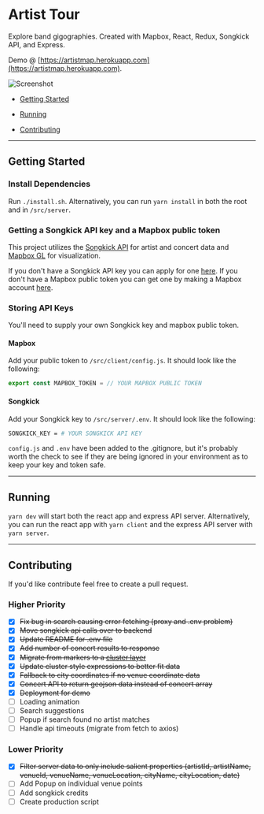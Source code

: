 # Artist Tour

Explore band gigographies. Created with Mapbox, React, Redux, Songkick API, and Express.

Demo @ [https://artistmap.herokuapp.com](https://artistmap.herokuapp.com).

![Screenshot](https://i.imgur.com/jjsSxn1.png)

- [Getting Started](#getting-started)

- [Running](#running)

- [Contributing](#contributing)
---

## Getting Started

### Install Dependencies

Run `./install.sh`. Alternatively, you can run `yarn install` in both the root and in `/src/server`.

### Getting a Songkick API key and a Mapbox public token

This project utilizes the [Songkick API](https://www.songkick.com/developer) for artist and concert data and [Mapbox GL](https://docs.mapbox.com/mapbox-gl-js/api/) for visualization.

If you don't have a Songkick API key you can apply for one [here](https://www.songkick.com/api_key_requests/new). If you don't have a Mapbox public token you can get one by making a Mapbox account [here](https://mapbox.com/signup).

### Storing API Keys

You'll need to supply your own Songkick key and mapbox public token.

#### Mapbox

Add your public token to `/src/client/config.js`. It should look like the following:

```js
export const MAPBOX_TOKEN = // YOUR MAPBOX PUBLIC TOKEN
```

#### Songkick

Add your Songkick key to `/src/server/.env`. It should look like the following:

```bash
SONGKICK_KEY = # YOUR SONGKICK API KEY
```

`config.js` and `.env` have been added to the .gitignore, but it's probably worth the check to see if they are being ignored in your environment as to keep your key and token safe.

---

## Running

`yarn dev` will start both the react app and express API server. Alternatively, you can run the react app with `yarn client` and the express API server with `yarn server`.

---

## Contributing

If you'd like contribute feel free to create a pull request.

### Higher Priority

- [x] ~~Fix bug in search causing error fetching (proxy and .env problem)~~
- [x] ~~Move songkick api calls over to backend~~
- [x] ~~Update README for .env file~~
- [x] ~~Add number of concert results to response~~
- [x] ~~Migrate from markers to a [cluster layer](https://docs.mapbox.com/mapbox-gl-js/example/cluster/)~~
- [x] ~~Update cluster style expressions to better fit data~~
- [x] ~~Fallback to city coordinates if no venue coordinate data~~
- [x] ~~Concert API to return geojson data instead of concert array~~
- [x] ~~Deployment for demo~~
- [ ] Loading animation
- [ ] Search suggestions
- [ ] Popup if search found no artist matches
- [ ] Handle api timeouts (migrate from fetch to axios)

### Lower Priority

- [x] ~~Filter server data to only include salient properties (artistId, artistName, venueId, venueName, venueLocation, cityName, cityLocation, date)~~
- [ ] Add Popup on individual venue points
- [ ] Add songkick credits
- [ ] Create production script
